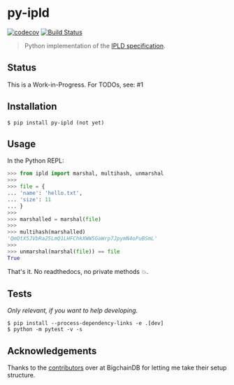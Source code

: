 # py-ipld

[![codecov](https://codecov.io/gh/bigchaindb/py-ipld/branch/master/graph/badge.svg)](https://codecov.io/gh/bigchaindb/py-ipld)
[![Build Status](https://travis-ci.org/bigchaindb/py-ipld.svg?branch=master)](https://travis-ci.org/bigchaindb/py-ipld)

> Python implementation of the [IPLD specification](https://github.com/ipfs/specs/tree/master/ipld).


## Status

This is a Work-in-Progress. For TODOs, see: #1


## Installation

```
$ pip install py-ipld (not yet)
```


## Usage

In the Python REPL:

```python
>>> from ipld import marshal, multihash, unmarshal
>>>
>>> file = {
... 'name': 'hello.txt',
... 'size': 11
... }
>>>
>>> marshalled = marshal(file)
>>>
>>> multihash(marshalled)
'QmQtX5JVbRa25LmQ1LHFChkXWW5GaWrp7JpymN4oPuBSmL'
>>>
>>> unmarshal(marshal(file)) == file
True
```

That's it. No readthedocs, no private methods :boom:.


## Tests

*Only relevant, if you want to help developing.*

```
$ pip install --process-dependency-links -e .[dev]
$ python -m pytest -v -s
```


## Acknowledgements

Thanks to the [contributors](https://github.com/bigchaindb/bigchaindb/graphs/contributors) over at BigchainDB for letting me take
their setup structure.
